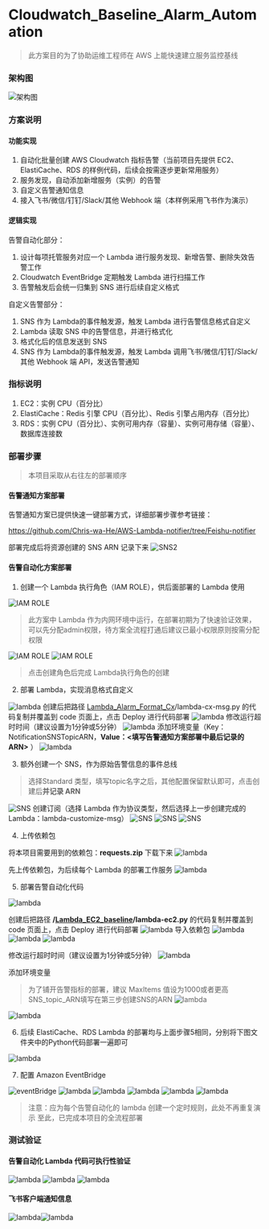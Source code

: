 # Cloudwatch_Baseline_Alarm_Automation

>此方案目的为了协助运维工程师在 AWS 上能快速建立服务监控基线

### 架构图

![架构图](https://github.com/jerrywonggithub/Cloudwatch_Baseline_Alarm_Automation/blob/main/cw_automation_architecture.png)

### 方案说明
#### 功能实现

1. 自动化批量创建 AWS Cloudwatch 指标告警（当前项目先提供 EC2、ElastiCache、RDS 的样例代码，后续会按需逐步更新常用服务）
2. 服务发现，自动添加新增服务（实例）的告警
3. 自定义告警通知信息
4. 接入飞书/微信/钉钉/Slack/其他 Webhook 端（本样例采用飞书作为演示）

#### 逻辑实现

告警自动化部分：

1. 设计每项托管服务对应一个 Lambda 进行服务发现、新增告警、删除失效告警工作
2. Cloudwatch EventBridge 定期触发 Lambda 进行扫描工作
3. 告警触发后会统一归集到 SNS 进行后续自定义格式

自定义告警部分：

1. SNS 作为 Lambda的事件触发源，触发 Lambda 进行告警信息格式自定义
2. Lambda 读取 SNS 中的告警信息，并进行格式化
3. 格式化后的信息发送到 SNS
4. SNS 作为 Lambda的事件触发源，触发 Lambda 调用飞书/微信/钉钉/Slack/其他 Webhook 端 API，发送告警通知



### 指标说明

1. EC2：实例 CPU（百分比）
2. ElastiCache：Redis 引擎 CPU（百分比）、Redis 引擎占用内存（百分比）
3. RDS：实例 CPU（百分比）、实例可用内存（容量）、实例可用存储（容量）、数据库连接数





### 部署步骤

>本项目采取从右往左的部署顺序



#### 告警通知方案部署

告警通知方案已提供快速一键部署方式，详细部署步骤参考链接：

https://github.com/Chris-wa-He/AWS-Lambda-notifier/tree/Feishu-notifier

部署完成后将资源创建的 SNS ARN 记录下来
![SNS2](https://github.com/jerrywonggithub/Cloudwatch_Baseline_Alarm_Automation/blob/main/capture/sns_feishu_arn.jpg)

#### 告警自动化方案部署

1. 创建一个 Lambda 执行角色（IAM ROLE），供后面部署的 Lambda 使用

![IAM ROLE](https://github.com/jerrywonggithub/Cloudwatch_Baseline_Alarm_Automation/blob/main/capture/iam_lambda_role.jpg)
>此方案中 Lambda 作为内网环境中运行，在部署初期为了快速验证效果，可以先分配admin权限，待方案全流程打通后建议已最小权限原则按需分配权限


![IAM ROLE](https://github.com/jerrywonggithub/Cloudwatch_Baseline_Alarm_Automation/blob/main/capture/iam_lambda_role_2.jpg)
![IAM ROLE](https://github.com/jerrywonggithub/Cloudwatch_Baseline_Alarm_Automation/blob/main/capture/iam_lambda_role_3.jpg)
>点击创建角色后完成 Lambda执行角色的创建



2. 部署 Lambda，实现消息格式自定义

![lambda](https://github.com/jerrywonggithub/Cloudwatch_Baseline_Alarm_Automation/blob/main/capture/lambda_cx_msg.jpg)
创建后把路径 [Lambda_Alarm_Format_Cx](https://github.com/jerrywonggithub/Cloudwatch_Baseline_Alarm_Automation/tree/main/Lambda_Alarm_Format_Cx)/lambda-cx-msg.py 的代码复制并覆盖到 code 页面上，点击 Deploy 进行代码部署
![lambda](https://github.com/jerrywonggithub/Cloudwatch_Baseline_Alarm_Automation/blob/main/capture/lambda_cx_msg_code.jpg)
修改运行超时时间（建议设置为1分钟或5分钟）
![lambda](https://github.com/jerrywonggithub/Cloudwatch_Baseline_Alarm_Automation/blob/main/capture/lambda_cx_msg_code_timeout.jpg)
添加环境变量（Key：NotificationSNSTopicARN，**Value：<填写告警通知方案部署中最后记录的ARN>** ）
![lambda](https://github.com/jerrywonggithub/Cloudwatch_Baseline_Alarm_Automation/blob/main/capture/lambda_cx_msg_code_env.jpg)


3. 额外创建一个 SNS，作为原始告警信息的事件总线

>选择Standard 类型，填写topic名字之后，其他配置保留默认即可，点击创建后**并记录 ARN**

![SNS](https://github.com/jerrywonggithub/Cloudwatch_Baseline_Alarm_Automation/blob/main/capture/sns_create_sns_topic.jpg)
创建订阅（选择 Lambda 作为协议类型，然后选择上一步创建完成的 Lambda：lambda-customize-msg）
![SNS](https://github.com/jerrywonggithub/Cloudwatch_Baseline_Alarm_Automation/blob/main/capture/sns_create_subscription.jpg)
![SNS](https://github.com/jerrywonggithub/Cloudwatch_Baseline_Alarm_Automation/blob/main/capture/sns_create_subscription_lambda.jpg)
![SNS](https://github.com/jerrywonggithub/Cloudwatch_Baseline_Alarm_Automation/blob/main/capture/sns_create_subscription_2.jpg)


4. 上传依赖包

将本项目需要用到的依赖包：**requests.zip** 下载下来
![lambda](https://github.com/jerrywonggithub/Cloudwatch_Baseline_Alarm_Automation/blob/main/capture/requests.jpg)

先上传依赖包，为后续每个 Lambda 的部署工作服务
![lambda](https://github.com/jerrywonggithub/Cloudwatch_Baseline_Alarm_Automation/blob/main/capture/lambda_alarmAutomation_ec2_createlayer.jpg)

5. 部署告警自动化代码

![lambda](https://github.com/jerrywonggithub/Cloudwatch_Baseline_Alarm_Automation/blob/main/capture/lambda_alarmAutomation_ec2.jpg)

创建后把路径 **/**[**Lambda_EC2_baseline**](https://github.com/jerrywonggithub/Cloudwatch_Baseline_Alarm_Automation/tree/main/Lambda_EC2_baseline)**/lambda-ec2.py** 的代码复制并覆盖到 code 页面上，点击 Deploy 进行代码部署
![lambda](https://github.com/jerrywonggithub/Cloudwatch_Baseline_Alarm_Automation/blob/main/capture/lambda_alarmAutomation_ec2_code.jpg)
导入依赖包
![lambda](https://github.com/jerrywonggithub/Cloudwatch_Baseline_Alarm_Automation/blob/main/capture/lambda_alarmAutomation_ec2_addlayer.jpg)
![lambda](https://github.com/jerrywonggithub/Cloudwatch_Baseline_Alarm_Automation/blob/main/capture/lambda_alarmAutomation_ec2_addlayer_2.jpg)
![lambda](https://github.com/jerrywonggithub/Cloudwatch_Baseline_Alarm_Automation/blob/main/capture/lambda_alarmAutomation_ec2_layer.jpg)


修改运行超时时间（建议设置为1分钟或5分钟）
![lambda](https://github.com/jerrywonggithub/Cloudwatch_Baseline_Alarm_Automation/blob/main/capture/lambda_alarmAutomation_ec2_timeout.jpg)

添加环境变量
>为了铺开告警指标的部署，建议 MaxItems 值设为1000或者更高
>SNS_topic_ARN填写在第三步创建SNS的ARN
![lambda](https://github.com/jerrywonggithub/Cloudwatch_Baseline_Alarm_Automation/blob/main/capture/lambda_alarmAutomation_ec2_env.jpg)


![lambda](https://github.com/jerrywonggithub/Cloudwatch_Baseline_Alarm_Automation/blob/main/capture/lambda_alarmAutomation_ec2_env.jpg)

6. 后续 ElastiCache、RDS Lambda 的部署均与上面步骤5相同，分别将下图文件夹中的Python代码部署一遍即可

![lambda](https://github.com/jerrywonggithub/Cloudwatch_Baseline_Alarm_Automation/blob/main/capture/lambda_ec_rds.jpg)


7. 配置 Amazon EventBridge 

![eventBridge](capture/event_bridge.jpg)
![lambda](https://github.com/jerrywonggithub/Cloudwatch_Baseline_Alarm_Automation/blob/main/capture/event_bridge.jpg)
![lambda](https://github.com/jerrywonggithub/Cloudwatch_Baseline_Alarm_Automation/blob/main/capture/event_bridge_2.jpg)
![lambda](https://github.com/jerrywonggithub/Cloudwatch_Baseline_Alarm_Automation/blob/main/capture/event_bridge_3.jpg)
![lambda](https://github.com/jerrywonggithub/Cloudwatch_Baseline_Alarm_Automation/blob/main/capture/event_bridge_4.jpg)
![lambda](https://github.com/jerrywonggithub/Cloudwatch_Baseline_Alarm_Automation/blob/main/capture/event_bridge_5.jpg)

>注意：应为每个告警自动化的 lambda 创建一个定时规则，此处不再重复演示
>至此，已完成本项目的全流程部署





### 测试验证

#### 告警自动化 Lambda 代码可执行性验证

![lambda](https://github.com/jerrywonggithub/Cloudwatch_Baseline_Alarm_Automation/blob/main/capture/lambda_test_event.jpg)
![lambda](https://github.com/jerrywonggithub/Cloudwatch_Baseline_Alarm_Automation/blob/main/capture/lambda_test_event_2.jpg)
![lambda](https://github.com/jerrywonggithub/Cloudwatch_Baseline_Alarm_Automation/blob/main/capture/lambda_test_200.jpg)


#### 飞书客户端通知信息
![lambda](https://github.com/jerrywonggithub/Cloudwatch_Baseline_Alarm_Automation/blob/main/capture/feishu_notice_1.png)![lambda](https://github.com/jerrywonggithub/Cloudwatch_Baseline_Alarm_Automation/blob/main/capture/feishu_notice_2.png)

